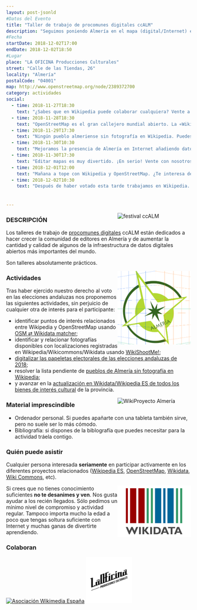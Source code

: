 ```yaml
---
layout: post-jsonld
#Datos del Evento
title: "Taller de trabajo de procomunes digitales ccALM"
description: "Seguimos poniendo Almería en el mapa (digital/Internet) en los sistemas de información pública más importantes del mundo."
#Fecha
startDate: 2018-12-02T17:00
endDate: 2018-12-02T18:50
#Lugar
place: "LA OFICINA Producciones Culturales"
street: "Calle de las Tiendas, 26"
locality: "Almería"
postalCode: "04001"
map: http://www.openstreetmap.org/node/2389372700
category: actividades
social:
  - time: 2018-11-27T18:30
    text: "¿Sabes que en Wikipedia puede colaborar cualquiera? Vente a aprender cómo."
  - time: 2018-11-28T18:30
    text: "OpenStreetMap es el gran callejero mundial abierto. La «Wikipedia» de los mapas. Y tú puedes venir a editar. Vente a aprender cómo."
  - time: 2018-11-29T17:30
    text: "Ningún pueblo almeriense sin fotografía en Wikipedia. Puedes subir tus propias fotos. Vente a aprender cómo hacerlo. Tú puedes."
  - time: 2018-11-30T10:30
    text: "Mejoramos la presencia de Almería en Internet añadiendo datos a Wikipedia, Wiki Commons y OpenStreetMap. Y necesitamos tu ayuda. ¡Vente!"
  - time: 2018-11-30T17:30
    text: "Editar mapas es muy divertido. ¡En serio! Vente con nosotros a echar una mano en OpenStreetMap."
  - time: 2018-12-01T12:00
    text: "Mañana a tope con Wikipedia y OpenStreetMap. ¿Te interesa de verdad? Anímate y ven a formar parte del proyecto."
  - time: 2018-12-02T10:30
    text: "Después de haber votado esta tarde trabajamos en Wikipedia. Contamos contigo."


---
```

<a href="http://ccalm.es/2018/"><img style="width: 200px; float: right;" src="/recursos/ccALM-400px.png" alt="festival ccALM" /></a>

### DESCRIPCIÓN

Los talleres de trabajo de [procomunes digitales](http://olea.org/diario/2015/03/10/qu%C3%A9-es-el-procom%C3%BAn.html)  ccALM están dedicados a hacer crecer la comunidad de editores en Almería y de aumentar la cantidad y calidad de algunos de la infraestructura de datos digitales abiertos más importantes del mundo.

Son talleres absolutamente prácticos. 


<a href="https://foro.hacklabalmeria.net/c/geoinquietosalm"><img style="width: 200px; float: right;" src="/recursos/geoinquietos-almeria.png" alt="GeoInquietos Almería" /></a>

### Actividades

Tras haber ejercido nuestro derecho al voto en las elecciones andaluzas nos proponemos las siguientes actividades, sin perjuicio de cualquier otra de interés para el participante:

- identificar puntos de interés relacionados entre Wikipedia y OpenStreetMap usando 
[OSM ⇄ Wikidata matcher](https://foro.hacklabalmeria.net/t/osm-wikidata-matcher-identificar-puntos-de-interes-relacionados-entre-wikipedia-y-openstreetmap/10031);
- identificar y relacionar fotografías disponibles con localizaciones registradas en Wikipedia/Wikicommons/Wikidata usando [WikiShootMe!](https://tools.wmflabs.org/wikishootme);
- [digitalizar las papeletas electorales de las elecciones andaluzas de 2018](https://tools.wmflabs.org/jembot/map/?m=es&e=epa2018);
- resolver la lista pendiente de [pueblos de Almería sin fotografía en Wikipedia](https://foro.hacklabalmeria.net/t/wikiproyecto-ningun-municipio-espanol-sin-fotografia-andalucia-dos-pueblos-menos-ragol-y-santa-cruz-de-marchena/9985/10);
- y avanzar en la [actualización en Wikidata/Wikipedia ES de todos los bienes de interés cultural](https://foro.hacklabalmeria.net/t/mapa-de-bienes-de-interes-cultural-registrados-en-wikipedia-wikidata/9987) de la provincia.


<a href="http://es.wikipedia.org"><img style="width: 200px; float: right;" src="/recursos/wikiproyecto-almeria.png" alt="WikiProyecto Almería" /></a>

### Material imprescindible

- Ordenador personal. Si puedes apañarte con una tableta también sirve, pero no suele ser lo más cómodo.
- Bibliografía: si dispones de la biblografía que puedes necesitar para la actividad tráela contigo.

### Quién puede asistir
Cualquier persona interesada __seriamente__ en participar activamente en los diferentes proyectos relacionados ([Wikipedia ES](http://es.wikipedia.org), [OpenStreetMap](http://openstreetmap.org), [Wikidata](http://wikidata.org), [Wiki Commons](http://commons.wikimedia.org), etc).

<a href="http://wikidata.org"><img style="width: 200px; float: right;" src="/recursos/320px-Wikidata-logo-en.svg.png" alt="Wikidata" /></a>

Si crees que no tienes conocimiento suficientes __no te desanimes y ven__. Nos gusta ayudar a los recién llegados. Sólo pedimos un mínimo nivel de compromiso y actividad regular. Tampoco importa mucho la edad a poco que tengas soltura suficiente con Internet y muchas ganas de divertirte aprendiendo.

### Colaboran

<a href="http://wikimedia.es"><img style="width: 125px;" src="/recursos/320px-Wikimedia_España_logo_-_vertical.svg.png" alt="Asociación Wikimedia España" /></a>
<a href="http://laoficinacultural.org/"><img style="width: 125px;" src="/recursos/LaOficina-300x300.jpg" alt="LaOficina Cultural" /></a>
